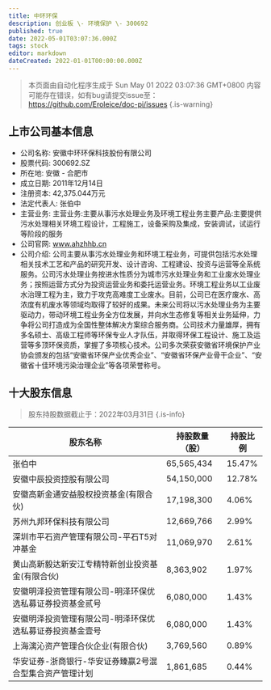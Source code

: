 ```yaml
---
title: 中环环保
description: 创业板 \- 环境保护 \- 300692
published: true
date: 2022-05-01T03:07:36.000Z
tags: stock
editor: markdown
dateCreated: 2022-01-01T00:00:00.000Z
---
```


> 本页面由自动化程序生成于 Sun May 01 2022 03:07:36 GMT+0800
> 内容可能存在错误，如有bug请提交issue至：https://github.com/Eroleice/doc-pi/issues
{.is-warning}

## 上市公司基本信息
- 公司名称: 安徽中环环保科技股份有限公司
- 股票代码: 300692.SZ
- 所在地: 安徽 - 合肥市
- 成立日期: 2011年12月14日
- 注册资本: 42,375.044万元
- 法定代表人: 张伯中
- 主营业务: 主营业务:主要从事污水处理业务及环境工程业务主要产品:主要提供污水处理相关环境工程设计，工程施工，设备采购及集成，安装调试，试运行等阶段的服务
- 公司官网: www.ahzhhb.cn
- 公司介绍: 公司主要从事污水处理业务和环境工程业务，可提供包括污水处理相关技术工艺和产品的研究开发、设计咨询、工程建设、投资与运营等全系统服务。公司污水处理业务按进水性质分为城市污水处理业务和工业废水处理业务；按照运营方式分为投资运营业务和委托运营业务。环境工程业务以工业废水治理工程为主，致力于攻克高难度工业废水。目前，公司已在医疗废水、高浓度有机废水等领域均取得了较好的成果。未来公司将以污水处理业务为主要驱动力，带动环境工程业务全方位发展，并向水生态修复等相关业务延伸，力争将公司打造成为全国性整体解决方案综合服务商。公司技术力量雄厚，拥有多名硕士、高级工程师等环保专业人才队伍，并取得环保工程设计、施工及运营等多顶环保资质，掌握了多项核心技术。公司多次荣获安徽省环境保护产业协会颁发的包括“安徽省环保产业优秀企业”、“安徽省环保产业骨干企业”、“安徽省十佳环境污染治理企业”等各项荣誉称号。


## 十大股东信息
> 股东持股数据截止于：2022年03月31日
{.is-info}

| 股东名称 | 持股数量（股） | 持股比例 |
| --- | --- | --- |
| 张伯中 | 65,565,434 | 15.47% |
| 安徽中辰投资控股有限公司 | 54,150,000 | 12.78% |
| 安徽高新金通安益股权投资基金(有限合伙) | 17,198,300 | 4.06% |
| 苏州九邦环保科技有限公司 | 12,669,766 | 2.99% |
| 深圳市平石资产管理有限公司-平石T5对冲基金 | 11,069,970 | 2.61% |
| 黄山高新毅达新安江专精特新创业投资基金(有限合伙) | 8,363,902 | 1.97% |
| 安徽明泽投资管理有限公司-明泽环保优选私募证券投资基金贰号 | 6,080,000 | 1.43% |
| 安徽明泽投资管理有限公司-明泽环保优选私募证券投资基金壹号 | 6,080,000 | 1.43% |
| 上海漓沁资产管理合伙企业(有限合伙) | 3,769,560 | 0.89% |
| 华安证券-浙商银行-华安证券臻赢2号混合型集合资产管理计划 | 1,861,685 | 0.44% |




